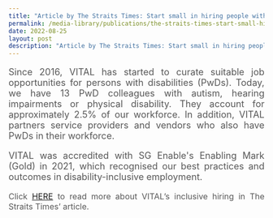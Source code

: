 ```yaml
---
title: "Article by The Straits Times: Start small in hiring people with disabilities"
permalink: /media-library/publications/the-straits-times-start-small-hiring-people-disabilities/
date: 2022-08-25
layout: post
description: "Article by The Straits Times: Start small in hiring people with disabilities"
---
```

<p style="font-size: 18px;color:#585858;text-align:justify;">
Since 2016, VITAL has started to curate suitable job opportunities for persons with disabilities (PwDs). Today, we have 13 PwD colleagues with autism, hearing impairments or physical disability. They account for approximately 2.5% of our workforce. In addition, VITAL partners service providers and vendors who also have PwDs in their workforce.
</p>
<p style="font-size: 18px;color:#585858;text-align:justify;">
VITAL was accredited with SG Enable's Enabling Mark (Gold) in 2021, which recognised our best practices and outcomes in disability-inclusive employment.
</p>
<p style="font-size: 16px;color:#585858;text-align:justify;">
Click <a href="https://www.straitstimes.com/singapore/companies-play-the-most-important-role-in-hiring-people-with-disabilities-says-lawrence-wong"> HERE</a> to read more about VITAL’s inclusive hiring in The Straits Times’ article.
</p>